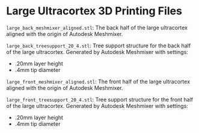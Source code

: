 # Large Ultracortex 3D Printing Files

`large_back_meshmixer_aligned.stl`: The back half of the large ultracortex aligned with the origin of Autodesk Meshmixer.

`large_back_treesupport_20_4.stl`: Tree support structure for the back half of the large ultracortex. Generated by Autodesk Meshmixer with settings:

  - .20mm layer height
  - .4mm tip diameter
  
`large_front_meshmixer_aligned.stl`: The front half of the large ultracortex aligned with the origin of Autodesk Meshmixer.

`large_front_treesupport_20_4.stl`: Tree support structure for the front half of the large ultracortex. Generated by Autodesk Meshmixer with settings:

  - .20mm layer height
  - .4mm tip diameter
  
